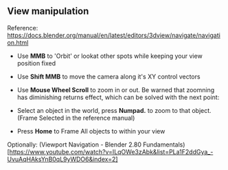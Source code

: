 

## View manipulation

Reference: https://docs.blender.org/manual/en/latest/editors/3dview/navigate/navigation.html


- Use **MMB** to 'Orbit' or lookat other spots while keeping your view position fixed

- Use **Shift MMB** to move the camera along it's XY control vectors

- Use **Mouse Wheel Scroll** to zoom in or out. Be warned that zoomning has diminishing returns effect, which can be solved with the next point:

- Select an object in the world, press **Numpad.** to zoom to that object. (Frame Selected in the reference manual)

- Press **Home** to Frame All objects to within your view

Optionally: (Viewport Navigation - Blender 2.80 Fundamentals)[https://www.youtube.com/watch?v=ILqOWe3zAbk&list=PLa1F2ddGya_-UvuAqHAksYnB0qL9yWDO6&index=2]


